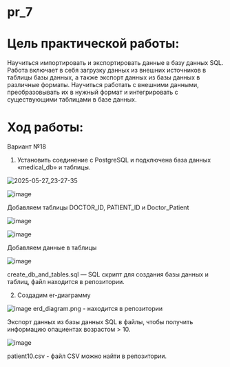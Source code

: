 # pr_7
# Цель практической работы:
Научиться импортировать и экспортировать данные в базу данных SQL. Работа включает в себя загрузку данных из внешних источников в таблицы базы данных, а также экспорт данных из базы данных в различные форматы. Научиться работать с внешними данными, преобразовывать их в нужный формат и интегрировать с существующими таблицами в базе данных.
# Ход работы:

Вариант №18

1. Установить соединение с PostgreSQL и подключена база данных «medical_db» и таблицы.



![2025-05-27_23-27-35](https://github.com/user-attachments/assets/fc2b7e51-4e7e-47c6-aa17-3eff42b1caab)



![image](https://github.com/user-attachments/assets/5990162c-cd9d-4096-b12d-c71266773706)





Добавляем таблицы DOCTOR_ID, PATIENT_ID и Doctor_Patient 

![image](https://github.com/user-attachments/assets/03a3d636-3c99-4cfe-acd7-ad84997b0a67)



![image](https://github.com/user-attachments/assets/1dd4cc7f-7536-45eb-accf-e367bf40a798)

Добавляем данные в таблицы 

![image](https://github.com/user-attachments/assets/22d597e8-4085-440f-b14b-146abfd13ef6)


create_db_and_tables.sql — SQL скрипт для создания базы данных и таблиц, файл находится в репозитории.

2. Создадим er-диаграмму


![image](https://github.com/user-attachments/assets/ab381641-dff5-4423-aa1c-d23171cd1b44)
erd_diagram.png - находится в репозитории 


Экспорт данных из базы данных SQL в файлы, чтобы получить информацию опациентах возрастом > 10.

![image](https://github.com/user-attachments/assets/bbb343ec-a9e1-45fb-a68a-425d2df19c45)

patient10.csv - файл CSV можно найти в репозитории.

